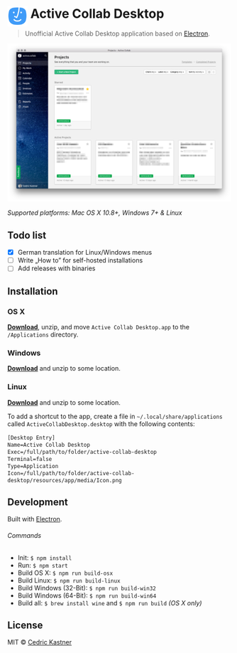 # <img src="media/Icon.png" width="45" align="left">&nbsp;Active Collab Desktop

> Unofficial Active Collab Desktop application based on [Electron](http://electron.atom.io).

[![](media/Screenshot.png)](https://github.com/nurtext/active-collab-desktop/releases/latest)

*Supported platforms: Mac OS X 10.8+, Windows 7+ & Linux*

## Todo list

- [x] German translation for Linux/Windows menus
- [ ] Write „How to” for self-hosted installations
- [ ] Add releases with binaries

## Installation

### OS X

[**Download**](https://github.com/nurtext/active-collab-desktop/releases/latest), unzip, and move `Active Collab Desktop.app` to the `/Applications` directory.

### Windows

[**Download**](https://github.com/nurtext/active-collab-desktop/releases/latest) and unzip to some location.

### Linux

[**Download**](https://github.com/nurtext/active-collab-desktop/releases/latest) and unzip to some location.

To add a shortcut to the app, create a file in `~/.local/share/applications` called `ActiveCollabDesktop.desktop` with the following contents:

```
[Desktop Entry]
Name=Active Collab Desktop
Exec=/full/path/to/folder/active-collab-desktop
Terminal=false
Type=Application
Icon=/full/path/to/folder/active-collab-desktop/resources/app/media/Icon.png
```

## Development

Built with [Electron](http://electron.atom.io).

###### Commands

- Init: `$ npm install`
- Run: `$ npm start`
- Build OS X: `$ npm run build-osx`
- Build Linux: `$ npm run build-linux`
- Build Windows (32-Bit): `$ npm run build-win32`
- Build Windows (64-Bit): `$ npm run build-win64`
- Build all: `$ brew install wine` and `$ npm run build` *(OS X only)*


## License

MIT © [Cedric Kastner](http://github.com/nurtext)
